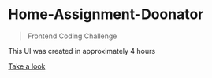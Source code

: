 # Home-Assignment-Doonator

> Frontend Coding Challenge 

This UI was created in approximately 4 hours

[Take a look](https://vinodev.github.io/Home-Assignment-Donator)
